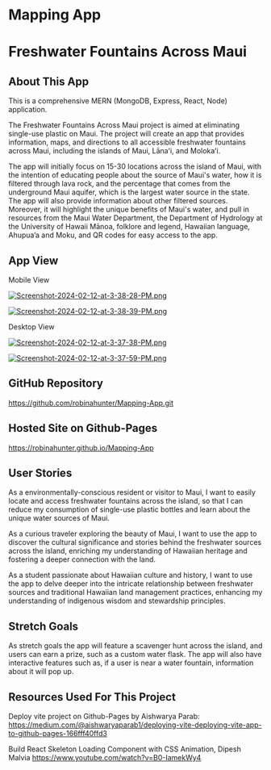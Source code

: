 # Mapping App

# Freshwater Fountains Across Maui

## About This App

This is a comprehensive MERN (MongoDB, Express, React, Node) application.

The Freshwater Fountains Across Maui project is aimed at eliminating single-use plastic on Maui. The project will create an app that provides information, maps, and directions to all accessible freshwater fountains across Maui, including the islands of Maui, Lānaʻi, and Molokaʻi.

The app will initially focus on 15-30 locations across the island of Maui, with the intention of educating people about the source of Maui's water, how it is filtered through lava rock, and the percentage that comes from the underground Maui aquifer, which is the largest water source in the state. The app will also provide information about other filtered sources. Moreover, it will highlight the unique benefits of Maui's water, and pull in resources from the Maui Water Department, the Department of Hydrology at the University of Hawaii Mānoa, folklore and legend, Hawaiian language, Ahupua’a and Moku, and QR codes for easy access to the app.

## App View

Mobile View

[![Screenshot-2024-02-12-at-3-38-28-PM.png](https://i.postimg.cc/rwWxkGFF/Screenshot-2024-02-12-at-3-38-28-PM.png)](https://postimg.cc/w1q75mmS)

[![Screenshot-2024-02-12-at-3-38-39-PM.png](https://i.postimg.cc/8zBB28Hz/Screenshot-2024-02-12-at-3-38-39-PM.png)](https://postimg.cc/DS0XGMH9)

Desktop View

[![Screenshot-2024-02-12-at-3-37-38-PM.png](https://i.postimg.cc/jjPXM0Jc/Screenshot-2024-02-12-at-3-37-38-PM.png)](https://postimg.cc/VSsnNhg0)

[![Screenshot-2024-02-12-at-3-37-59-PM.png](https://i.postimg.cc/KYPPnPds/Screenshot-2024-02-12-at-3-37-59-PM.png)](https://postimg.cc/Y4SL7W21)

## GitHub Repository

https://github.com/robinahunter/Mapping-App.git

## Hosted Site on Github-Pages

https://robinahunter.github.io/Mapping-App

## User Stories

As a environmentally-conscious resident or visitor to Maui, I want to easily locate and access freshwater fountains across the island, so that I can reduce my consumption of single-use plastic bottles and learn about the unique water sources of Maui.

As a curious traveler exploring the beauty of Maui, I want to use the app to discover the cultural significance and stories behind the freshwater sources across the island, enriching my understanding of Hawaiian heritage and fostering a deeper connection with the land.

As a student passionate about Hawaiian culture and history, I want to use the app to delve deeper into the intricate relationship between freshwater sources and traditional Hawaiian land management practices, enhancing my understanding of indigenous wisdom and stewardship principles.

## Stretch Goals

As stretch goals the app will feature a scavenger hunt across the island, and users can earn a prize, such as a custom water flask. The app will also have interactive features such as, if a user is near a water fountain, information about it will pop up.

## Resources Used For This Project

Deploy vite project on Github-Pages by Aishwarya Parab:
https://medium.com/@aishwaryaparab1/deploying-vite-deploying-vite-app-to-github-pages-166fff40ffd3

Build React Skeleton Loading Component with CSS Animation, Dipesh Malvia
https://www.youtube.com/watch?v=B0-IamekWy4
